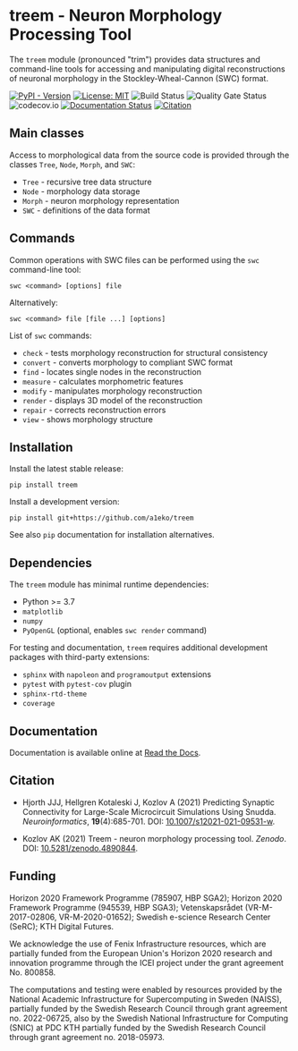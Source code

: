 
treem - Neuron Morphology Processing Tool
=========================================

The `treem` module (pronounced "trim") provides data structures and
command-line tools for accessing and manipulating digital reconstructions
of neuronal morphology in the Stockley-Wheal-Cannon (SWC) format.

[![PyPI - Version](https://img.shields.io/pypi/v/treem)](https://pypi.org/project/treem/)
[![License: MIT](https://img.shields.io/badge/License-MIT-brightgreen.svg)](https://github.com/a1eko/treem/blob/master/LICENSE)
![Build Status](https://github.com/a1eko/treem/actions/workflows/build.yml/badge.svg)
![Quality Gate Status](https://sonarcloud.io/api/project_badges/measure?project=a1eko_treem&metric=alert_status)
![codecov.io](https://codecov.io/gh/a1eko/treem/coverage.svg)
[![Documentation Status](https://readthedocs.org/projects/treem/badge/?version=latest)](https://treem.readthedocs.io/en/latest/?badge=latest)
[![Citation](https://zenodo.org/badge/DOI/10.5281/zenodo.4890844.svg)](https://doi.org/10.5281/zenodo.4890844)


Main classes
------------

Access to morphological data from the source code is provided through the
classes ``Tree``, ``Node``, ``Morph``, and ``SWC``:

* ``Tree``   - recursive tree data structure
* ``Node``   - morphology data storage
* ``Morph``  - neuron morphology representation
* ``SWC``    - definitions of the data format


Commands
--------

Common operations with SWC files can be performed using the ``swc``
command-line tool:

    swc <command> [options] file

Alternatively:

    swc <command> file [file ...] [options] 

List of ``swc`` commands:

* ``check``    - tests morphology reconstruction for structural consistency
* ``convert``  - converts morphology to compliant SWC format
* ``find``     - locates single nodes in the reconstruction
* ``measure``  - calculates morphometric features
* ``modify``   - manipulates morphology reconstruction
* ``render``   - displays 3D model of the reconstruction
* ``repair``   - corrects reconstruction errors
* ``view``     - shows morphology structure


Installation
------------

Install the latest stable release:

    pip install treem

Install a development version:

    pip install git+https://github.com/a1eko/treem

See also ``pip`` documentation for installation alternatives.


Dependencies
------------

The ``treem`` module has minimal runtime dependencies:

* Python >= 3.7
* ``matplotlib``
* ``numpy``
* ``PyOpenGL`` (optional, enables ``swc render`` command)

For testing and documentation, ``treem`` requires additional development packages with
third-party extensions:

* ``sphinx`` with ``napoleon`` and ``programoutput`` extensions
* ``pytest`` with ``pytest-cov`` plugin
* ``sphinx-rtd-theme``
* ``coverage``


Documentation
-------------

Documentation is available online at [Read the
Docs](https://treem.readthedocs.io/en/latest/).


Citation
--------

* Hjorth JJJ, Hellgren Kotaleski J, Kozlov A (2021) Predicting
Synaptic Connectivity for Large-Scale Microcircuit Simulations
Using Snudda. *Neuroinformatics*, **19**(4):685-701. DOI:
[10.1007/s12021-021-09531-w](https://doi.org/10.1007/s12021-021-09531-w).

* Kozlov AK (2021) Treem - neuron morphology processing tool. *Zenodo*.
DOI: [10.5281/zenodo.4890844](https://doi.org/10.5281/zenodo.4890844).


Funding
-------

Horizon 2020 Framework Programme (785907, HBP SGA2); Horizon 2020
Framework Programme (945539, HBP SGA3); Vetenskapsrådet (VR-M-2017-02806,
VR-M-2020-01652); Swedish e-science Research Center (SeRC); KTH Digital
Futures.

We acknowledge the use of Fenix Infrastructure resources, which are
partially funded from the European Union's Horizon 2020 research and
innovation programme through the ICEI project under the grant agreement
No. 800858.

The computations and testing were enabled by resources provided by the National 
Academic Infrastructure for Supercomputing in Sweden (NAISS), partially funded by 
the Swedish Research Council through grant agreement no. 2022-06725, also by
the Swedish National Infrastructure for Computing (SNIC) at PDC KTH
partially funded by the Swedish Research Council through grant agreement
no. 2018-05973.
